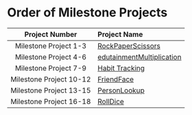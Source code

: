 # Order of Milestone Projects

Project Number          |  Project Name
:----------------------:|:--------------
Milestone Project 1-3   | [RockPaperScissors](https://github.com/annalieNK/100DaysofSwiftUI-Portfolio/tree/main/Milestone%20Projects/RockPaperScissors)
Milestone Project 4-6   | [edutainmentMultiplication](https://github.com/annalieNK/100DaysofSwiftUI-Portfolio/tree/main/Milestone%20Projects/edutainmentMultiplication)
Milestone Project 7-9   | [Habit Tracking](https://github.com/annalieNK/100DaysofSwiftUI-Portfolio/tree/main/Milestone%20Projects/Habit%20Tracking)
Milestone Project 10-12 | [FriendFace](https://github.com/annalieNK/100DaysofSwiftUI-Portfolio/tree/main/Milestone%20Projects/FriendFacePart1)
Milestone Project 13-15 | [PersonLookup](https://github.com/annalieNK/100DaysofSwiftUI-Portfolio/tree/main/Milestone%20Projects/PersonLookup)
Milestone Project 16-18 | [RollDice](https://github.com/annalieNK/100DaysofSwiftUI-Portfolio/tree/main/Milestone%20Projects/RollDice)
